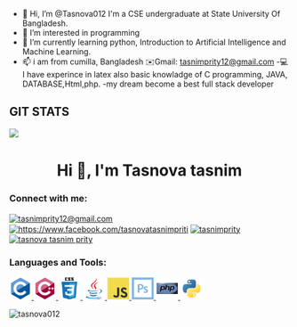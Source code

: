 - 👋 Hi, I’m @Tasnova012 I'm a CSE undergraduate at State University Of Bangladesh.
- 👀 I’m interested in programming
- 🌱 I’m currently learning python, Introduction to Artificial Intelligence and Machine Learning.
- 📫 i am from cumilla, Bangladesh
✉️Gmail: tasnimprity12@gmail.com
-💻 I have experince in latex also basic knowladge of C programming, JAVA, DATABASE,Html,php.
-my dream become a best full stack developer
<!---
Tasnova012/Tasnova012 is a ✨ special ✨ repository because its `README.md` (this file) appears on your GitHub profile.
You can click the Preview link to take a look at your changes.
--->
## GIT STATS
<img src="https://github-readme-stats.vercel.app/api?username=Tasnova012&show_icons=true&theme=radical&title_color=8E2DE2&text_color=fff&icone_color=8E2DE2">

<h1 align="center">Hi 👋, I'm Tasnova tasnim</h1>
<h3 align="center"></h3>

### <h3 align="left">Connect with me:</h3>
<p align="left">
<a href="https://linkedin.com/in/tasnimprity12@gmail.com" target="blank"><img align="center" src="https://raw.githubusercontent.com/rahuldkjain/github-profile-readme-generator/master/src/images/icons/Social/linked-in-alt.svg" alt="tasnimprity12@gmail.com" height="30" width="40" /></a>
<a href="https://fb.com/https://www.facebook.com/tasnovatasnimpriti" target="blank"><img align="center" src="https://raw.githubusercontent.com/rahuldkjain/github-profile-readme-generator/master/src/images/icons/Social/facebook.svg" alt="https://www.facebook.com/tasnovatasnimpriti" height="30" width="40" /></a>
<a href="https://instagram.com/https://instagram.com/tasnimprity?utm_medium=copy_link" target="blank"><img align="center" src="https://raw.githubusercontent.com/rahuldkjain/github-profile-readme-generator/master/src/images/icons/Social/instagram.svg" alt="tasnimprity" height="30" width="40" /></a>
<a href="https://www.youtube.com/c/https://m.youtube.com/channel/UCHaqlXygrWSC7caQ0NiForA" target="blank"><img align="center" src="https://raw.githubusercontent.com/rahuldkjain/github-profile-readme-generator/master/src/images/icons/Social/youtube.svg" alt="tasnova tasnim prity" height="30" width="40" /></a>
</p>

 ### <h3 align="left">Languages and Tools:</h3>
<p align="left"> <a href="https://www.cprogramming.com/" target="_blank"> <img src="https://raw.githubusercontent.com/devicons/devicon/master/icons/c/c-original.svg" alt="c" width="40" height="40"/> </a> <a href="https://www.w3schools.com/cpp/" target="_blank"> <img src="https://raw.githubusercontent.com/devicons/devicon/master/icons/cplusplus/cplusplus-original.svg" alt="cplusplus" width="40" height="40"/> </a> <a href="https://www.w3schools.com/css/" target="_blank"> <img src="https://raw.githubusercontent.com/devicons/devicon/master/icons/css3/css3-original-wordmark.svg" alt="css3" width="40" height="40"/> </a> <a href="https://www.java.com" target="_blank"> <img src="https://raw.githubusercontent.com/devicons/devicon/master/icons/java/java-original.svg" alt="java" width="40" height="40"/> </a> <a href="https://developer.mozilla.org/en-US/docs/Web/JavaScript" target="_blank"> <img src="https://raw.githubusercontent.com/devicons/devicon/master/icons/javascript/javascript-original.svg" alt="javascript" width="40" height="40"/> </a> <a href="https://www.photoshop.com/en" target="_blank"> <img src="https://raw.githubusercontent.com/devicons/devicon/master/icons/photoshop/photoshop-line.svg" alt="photoshop" width="40" height="40"/> </a> <a href="https://www.php.net" target="_blank"> <img src="https://raw.githubusercontent.com/devicons/devicon/master/icons/php/php-original.svg" alt="php" width="40" height="40"/> </a> <a href="https://www.python.org" target="_blank"> <img src="https://raw.githubusercontent.com/devicons/devicon/master/icons/python/python-original.svg" alt="python" width="40" height="40"/> </a> </p>
<p align="left"> <img src="https://komarev.com/ghpvc/?username=tasnova012&label=Profile%20views&color=0e75b6&style=flat" alt="tasnova012" /> </p>

